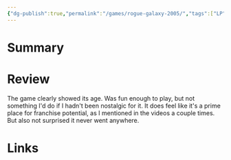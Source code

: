 ```yaml
---
{"dg-publish":true,"permalink":"/games/rogue-galaxy-2005/","tags":["LP"],"created":"2023-12-08","updated":"2024-02-26"}
---
```



# Summary

# Review

The game clearly showed its age. Was fun enough to play, but not something I'd do if I hadn't been nostalgic for it. It does feel like it's a prime place for franchise potential, as I mentioned in the videos a couple times. But also not surprised it never went anywhere.

# Links
